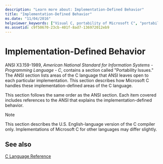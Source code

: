 ```yaml
---
description: "Learn more about: Implementation-Defined Behavior"
title: "Implementation-Defined Behavior"
ms.date: "11/04/2016"
helpviewer_keywords: ["Visual C, portability of Microsoft C", "portability [C++], Microsoft C to ANSI C", "ANSI [C++], C standard", "implementation-defined behavior"]
ms.assetid: c9f50670-23cb-401f-8ad7-136972012eb9
---
```

# Implementation-Defined Behavior

ANSI X3.159-1989, *American National Standard for Information Systems* - *Programming Language* - *C*, contains a section called "Portability Issues." The ANSI section lists areas of the C language that ANSI leaves open to each particular implementation. This section describes how Microsoft C handles these implementation-defined areas of the C language.

This section follows the same order as the ANSI section. Each item covered includes references to the ANSI that explains the implementation-defined behavior.

> [!NOTE]
> This section describes the U.S. English-language version of the C compiler only. Implementations of Microsoft C for other languages may differ slightly.

## See also

[C Language Reference](../c-language/c-language-reference.md)
